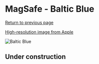 # MagSafe - Baltic Blue

[Return to previous page](/wallet)

[High-resolution image from Apple](https://store.storeimages.cdn-apple.com/8756/as-images.apple.com/is/MHLQ3?wid=4500&hei=4500&fmt=png)

<div style="width: 500px"><img src="/almost_uncompressed/MHLQ3.webp" alt="Baltic Blue"></div>

## Under construction
